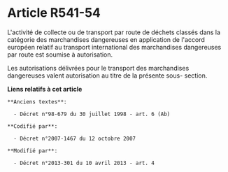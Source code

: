 # Article R541-54

L'activité de collecte ou de transport par route de déchets classés dans la catégorie des marchandises dangereuses en
application de l'accord européen relatif au transport international des marchandises dangereuses par route est soumise à
autorisation.

Les autorisations délivrées pour le transport des marchandises dangereuses valent autorisation au titre de la présente sous-
section.

**Liens relatifs à cet article**

	**Anciens textes**:

	  - Décret n°98-679 du 30 juillet 1998 - art. 6 (Ab)

	**Codifié par**:

	  - Décret n°2007-1467 du 12 octobre 2007

	**Modifié par**:

	  - Décret n°2013-301 du 10 avril 2013 - art. 4
